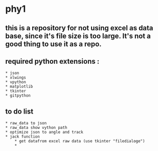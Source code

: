 # phy1
## this is a repository for not using excel as data base, since it's file size is too large. It's not a good thing to use it as a repo.

## required python extensions :
	* json
	* xlwings
	* vpython
	* matplotlib
	* tkinter
	* gitpython
## to do list 
	* raw_data to json 
	* raw_data show vython path
	* optimize json to angle and track
	* jack function
		* get datafrom excel raw data (use tkinter "filedialoge")
		* 
